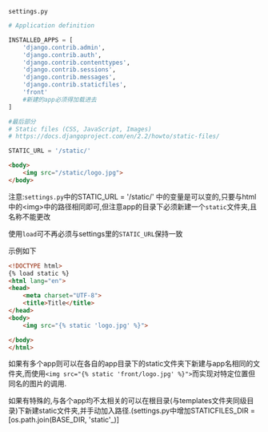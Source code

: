 `settings.py`

```py
# Application definition

INSTALLED_APPS = [
    'django.contrib.admin',
    'django.contrib.auth',
    'django.contrib.contenttypes',
    'django.contrib.sessions',
    'django.contrib.messages',
    'django.contrib.staticfiles',
    'front'
    #新建的app必须得加载进去
]

#最后部分
# Static files (CSS, JavaScript, Images)
# https://docs.djangoproject.com/en/2.2/howto/static-files/

STATIC_URL = '/static/'
```

```html
<body>
    <img src="/static/logo.jpg">
</body>
```

注意:`settings.py`中的STATIC\_URL = '/static/' 中的变量是可以变的,只要与html中的&lt;img&gt;中的路径相同即可,但注意app的目录下必须新建一个`static`文件夹,且名称不能更改

使用`load`可不再必须与settings里的`STATIC_URL`保持一致

示例如下

```html
<!DOCTYPE html>
{% load static %}
<html lang="en">
<head>
    <meta charset="UTF-8">
    <title>Title</title>
</head>
<body>
    <img src="{% static 'logo.jpg' %}">

</body>
</html>
```

如果有多个app则可以在各自的app目录下的static文件夹下新建与app名相同的文件夹,而使用`<img src="{% static 'front/logo.jpg' %}">`而实现对特定位置但同名的图片的调用.

如果有特殊的,与各个app均不太相关的可以在根目录\(与templates文件夹同级目录\)下新建static文件夹,并手动加入路径.\(settings.py中增加STATICFILES_DIR = \[os.path.join\(BASE\_DIR, 'static'_\)\]







